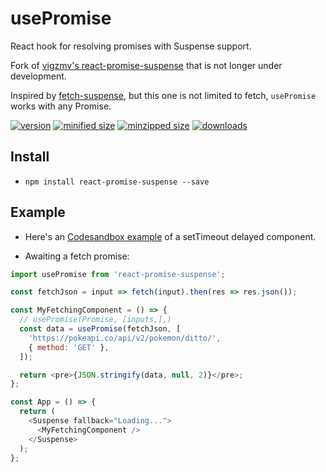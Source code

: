 # usePromise

React hook for resolving promises with Suspense support.

Fork of [vigzmv's react-promise-suspense](https://github.com/vigzmv/react-promise-suspense) that is not longer under development.

Inspired by [fetch-suspense](https://github.com/CharlesStover/fetch-suspense), but this one is not limited to fetch, `usePromise` works with any Promise.

[![version](https://img.shields.io/npm/v/react-promise-suspense.svg)](https://www.npmjs.com/package/react-promise-suspense)
[![minified size](https://img.shields.io/bundlephobia/min/react-promise-suspense.svg)](https://www.npmjs.com/package/react-promise-suspense)
[![minzipped size](https://img.shields.io/bundlephobia/minzip/react-promise-suspense.svg)](https://www.npmjs.com/package/react-promise-suspense)
[![downloads](https://img.shields.io/npm/dt/react-promise-suspense.svg)](https://www.npmjs.com/package/react-promise-suspense)

## Install

* `npm install react-promise-suspense --save`

## Example

- Here's an [Codesandbox example](https://codesandbox.io/s/react-promise-suspense-example-t14mh) of a setTimeout delayed component. 

- Awaiting a fetch promise:
```js
import usePromise from 'react-promise-suspense';

const fetchJson = input => fetch(input).then(res => res.json());

const MyFetchingComponent = () => {
  // usePromise(Promise, [inputs,],)
  const data = usePromise(fetchJson, [
    'https://pokeapi.co/api/v2/pokemon/ditto/',
    { method: 'GET' },
  ]);

  return <pre>{JSON.stringify(data, null, 2)}</pre>;
};

const App = () => {
  return (
    <Suspense fallback="Loading...">
      <MyFetchingComponent />
    </Suspense>
  );
};
```
